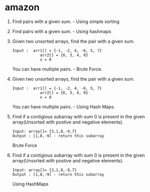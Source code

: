 # amazon

1. Find pairs with a given sum. - Using simple sorting 
2. Find pairs with a given sum. - Using hashmaps
3. Given two unsorted arrays, find the pair with a given sum.
    ```
    Input :  arr1[] = {-1, -2, 4, -6, 5, 7}
                arr2[] = {6, 3, 4, 0}  
                x = 8
    ```
    You can have multiple pairs. - Brute Force.
4. Given two unsorted arrays, find the pair with a given sum.
    ```
    Input :  arr1[] = {-1, -2, 4, -6, 5, 7}
                arr2[] = {6, 3, 4, 0}  
                x = 8
    ```
    You can have multiple pairs. - Using Hash Maps.
5. Find if a contigious subarray with sum 0 is present in the given array(Unsorted with postive and negative elements).

    ```
    Input: array[]= {3,1,8,-9,7}
    Output : [1,8,-9] - return this subarray
    ```
    Brute Force
6. Find if a contigious subarray with sum 0 is present in the given array(Unsorted with postive and negative elements).

    ```
    Input: array[]= {3,1,8,-9,7}
    Output : [1,8,-9] - return this subarray
    ```
    Using HashMaps